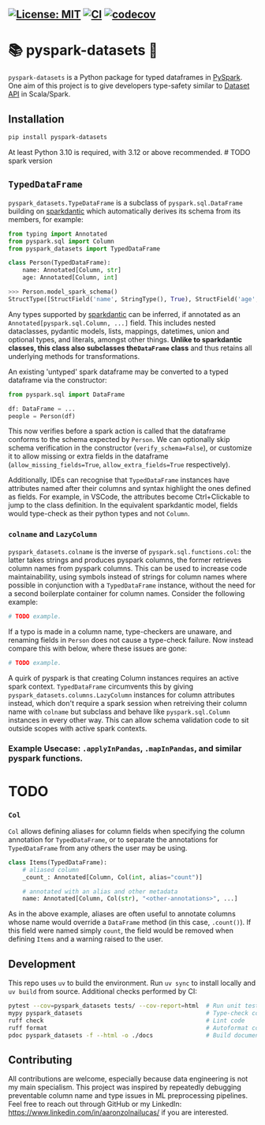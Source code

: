 [![License: MIT](https://img.shields.io/badge/License-MIT-yellow.svg)](https://opensource.org/licenses/MIT)
[![CI](https://github.com/aaronzo/pyspark-datasets/actions/workflows/ci.yml/badge.svg)](https://github.com/aaronzo/pyspark-datasets/actions/workflows/ci.yml)
[![codecov](https://codecov.io/gh/aaronzo/pyspark-datasets/graph/badge.svg?token=W95YNE9KX2)](https://codecov.io/gh/aaronzo/pyspark-datasets)
-------------------------

# 📚 pyspark-datasets 📐

`pyspark-datasets` is a Python package for typed dataframes in [PySpark](https://spark.apache.org/docs/latest/api/python/index.html).
One aim of this project is to give developers type-safety similar to [Dataset API](https://spark.apache.org/docs/latest/api/scala/org/apache/spark/sql/Dataset.html) in Scala/Spark.

## Installation
```bash
pip install pyspark-datasets
```
At least Python 3.10 is required, with 3.12 or above recommended.  # TODO spark version

## `TypedDataFrame`
`pyspark_datasets.TypeDataFrame` is a subclass of `pyspark.sql.DataFrame` building on [sparkdantic](https://github.com/mitchelllisle/sparkdantic) which automatically derives its schema from its members, for example:
```python
from typing import Annotated
from pyspark.sql import Column
from pyspark_datasets import TypedDataFrame

class Person(TypedDataFrame):
    name: Annotated[Column, str]
    age: Annotated[Column, int]
```

```python
>>> Person.model_spark_schema()
StructType([StructField('name', StringType(), True), StructField('age', LongType(), True)])
```
Any types supported by [sparkdantic](https://github.com/mitchelllisle/sparkdantic) can be inferred, if annotated as an `Annotated[pyspark.sql.Column, ...]` field. This includes nested dataclasses, pydantic models, lists, mappings, datetimes, union and optional types, and literals, amongst other things. **Unlike to sparkdantic classes, this class also subclasses the`DataFrame` class** and thus retains all underlying methods for transformations.

An existing 'untyped' spark dataframe may be converted to a typed dataframe via the constructor:
```python
from pyspark.sql import DataFrame

df: DataFrame = ...
people = Person(df)
```
This now verifies before a spark action is called that the dataframe conforms to the schema expected by `Person`. We can optionally skip schema verification in the constructor (`verify_schema=False`), or customize it to allow missing or extra fields in the dataframe (`allow_missing_fields=True`, `allow_extra_fields=True` respectively).

Additionally, IDEs can recognise that `TypedDataFrame` instances have attributes named after their columns and syntax highlight the ones defined as fields. For example, in VSCode, the attributes become Ctrl+Clickable to jump to the class definition. In the equivalent sparkdantic model, fields would type-check as their python types and not `Column`.


### `colname` and `LazyColumn`

`pyspark_datasets.colname` is the inverse of `pyspark.sql.functions.col`: the latter takes strings and produces pyspark columns, the former retrieves column names from pyspark columns.
This can be used to increase code maintainability, using symbols instead of strings for column names where possible in conjunction with a `TypedDataFrame` instance, without the need for a second boilerplate container for column names. Consider the following example:
```python
# TODO example.
```
If a typo is made in a column name, type-checkers are unaware, and renaming fields in `Person` does not cause a type-check failure. Now instead compare this with below, where these issues are gone:

```python
# TODO example.
```
A quirk of pyspark is that creating Column instances requires an active spark context. `TypedDataFrame` circumvents this by giving `pyspark_datasets.columns.LazyColumn` instances for column attributes instead, which don't require a spark session when retreiving their column name with `colname` but subclass and behave like `pyspark.sql.Column` instances in every other way. This can allow schema validation code to sit outside scopes with active spark contexts.

### Example Usecase: `.applyInPandas`, `.mapInPandas`, and similar pyspark functions.

# TODO

### `Col`
`Col` allows defining aliases for column fields when specifying the column annotation for `TypedDataFrame`, or to separate the annotations for `TypedDataFrame` from any others the user may be using.

```python
class Items(TypedDataFrame):
    # aliased column
    _count_: Annotated[Column, Col(int, alias="count")]

    # annotated with an alias and other metadata
    name: Annotated[Column, Col(str), "<other-annotations>", ...]

```
As in the above example, aliases are often useful to annotate columns whose name would override a `DataFrame` method (in this case, `.count()`). If this field were named simply `count`, the field would be removed when defining `Items` and a warning raised to the user.

## Development
This repo uses `uv` to build the environment. Run `uv sync` to install locally and `uv build` from source. Additional checks performed by CI:
```bash
pytest --cov=pyspark_datasets tests/ --cov-report=html  # Run unit tests
mypy pyspark_datasets                                   # Type-check code
ruff check                                              # Lint code
ruff format                                             # Autoformat code
pdoc pyspark_datasets -f --html -o ./docs               # Build documentation
```

## Contributing
All contributions are welcome, especially because data engineering is not my main specialism. This project was inspired by repeatedly debugging preventable column name and type issues in ML preprocessing pipelines. Feel free to reach out through GitHub or my LinkedIn: https://www.linkedin.com/in/aaronzolnailucas/ if you are interested.
